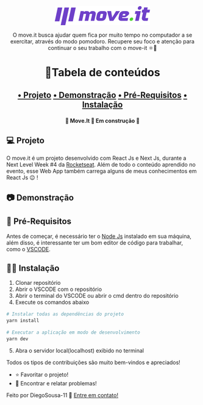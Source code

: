 <p align="center">
    <img width="250px" alt="Logo" title="Logo" src="./public/logo-full.svg"/>
    <p align="center">O move.it busca ajudar quem fica por muito tempo no computador a se exercitar, através do
    modo pomodoro. Recupere seu foco e atenção para continuar o seu trabalho com o move-it ⚛️🚀</p>
</p>

<h1 align="center">📌Tabela de conteúdos<h2>
<p align="center">
    <a href="#computer-projeto">• Projeto</a>
    <a href="#camera-demonstração">• Demonstração</a>
    <a href="#link-pré-requisitos">• Pré-Requisitos</a>
    <a href="#technologist-instalação">• Instalação</a>
</p>


<h4 align="center"> 
	🚧  Move.It 🚀 Em construção  🚧
</h4>

## :computer: **Projeto**
O move.it é um projeto desenvolvido com React Js e Next Js, durante a Next Level Week #4 da <a href="https://www.rocketseat.com.br">Rocketseat</a>. Além de todo o conteúdo aprendido no evento, esse Web App também carrega alguns de meus conhecimentos em React Js :wink: !

## :camera: **Demonstração**
<p align="center">
    
</p>

## :link: **Pré-Requisitos**
Antes de começar, é necessário ter o <a href="https://nodejs.org/pt-br">Node Js</a> instalado em sua máquina, além disso, é interessante ter um bom editor de código para trabalhar, como o <a href="https://code.visualstudio.com/Download">VSCODE</a>.

## :technologist: **Instalação**
1. Clonar repositório
2. Abrir o VSCODE com o repositório
3. Abrir o terminal do VSCODE ou abrir o cmd dentro do repositório
4. Execute os comandos abaixo
```sh
# Instalar todas as dependências do projeto
yarn install
```
```sh
# Executar a aplicação em modo de desenvolvimento
yarn dev
```
5. Abra o servidor local(localhost) exibido no terminal

Todos os tipos de contribuições são muito bem-vindos e apreciados!
- ⭐️ Favoritar o projeto!
- 🐛 Encontrar e relatar problemas!

Feito por DiegoSousa-11 👋 <a href="https://www.linkedin.com/in/diego-sousa-28003b209/">Entre em contato!</a>

